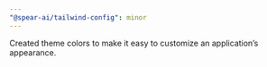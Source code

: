 ```yaml
---
"@spear-ai/tailwind-config": minor
---
```


Created theme colors to make it easy to customize an application’s appearance.
